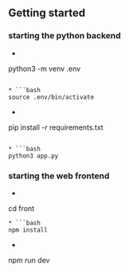 ## Getting started

### starting the python backend

* ```bash

python3 -m venv .env

```

* ```bash
source .env/bin/activate
```

* ```bash

pip install -r requirements.txt

```

* ```bash
python3 app.py
```

### starting the web frontend

* ```bash

cd front

```
* ```bash
npm install
```

* ```bash

npm run dev

```
